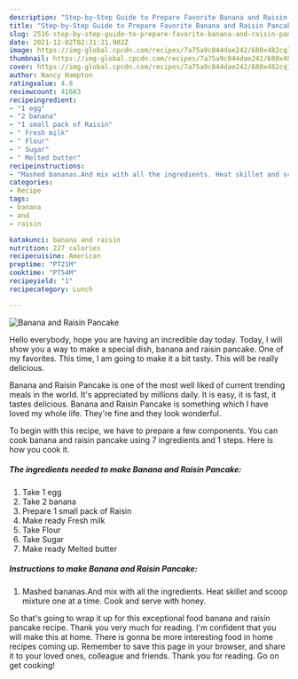 ```yaml
---
description: "Step-by-Step Guide to Prepare Favorite Banana and Raisin Pancake"
title: "Step-by-Step Guide to Prepare Favorite Banana and Raisin Pancake"
slug: 2516-step-by-step-guide-to-prepare-favorite-banana-and-raisin-pancake
date: 2021-12-02T02:31:21.902Z
image: https://img-global.cpcdn.com/recipes/7a75a9c844dae242/680x482cq70/banana-and-raisin-pancake-recipe-main-photo.jpg
thumbnail: https://img-global.cpcdn.com/recipes/7a75a9c844dae242/680x482cq70/banana-and-raisin-pancake-recipe-main-photo.jpg
cover: https://img-global.cpcdn.com/recipes/7a75a9c844dae242/680x482cq70/banana-and-raisin-pancake-recipe-main-photo.jpg
author: Nancy Hampton
ratingvalue: 4.8
reviewcount: 41683
recipeingredient:
- "1 egg"
- "2 banana"
- "1 small pack of Raisin"
- " Fresh milk"
- " Flour"
- " Sugar"
- " Melted butter"
recipeinstructions:
- "Mashed bananas.And mix with all the ingredients. Heat skillet and scoop mixture one at a time. Cook and serve with honey."
categories:
- Recipe
tags:
- banana
- and
- raisin

katakunci: banana and raisin 
nutrition: 227 calories
recipecuisine: American
preptime: "PT21M"
cooktime: "PT54M"
recipeyield: "1"
recipecategory: Lunch

---
```



![Banana and Raisin Pancake](https://img-global.cpcdn.com/recipes/7a75a9c844dae242/680x482cq70/banana-and-raisin-pancake-recipe-main-photo.jpg)

Hello everybody, hope you are having an incredible day today. Today, I will show you a way to make a special dish, banana and raisin pancake. One of my favorites. This time, I am going to make it a bit tasty. This will be really delicious.



Banana and Raisin Pancake is one of the most well liked of current trending meals in the world. It's appreciated by millions daily. It is easy, it is fast, it tastes delicious. Banana and Raisin Pancake is something which I have loved my whole life. They're fine and they look wonderful.


To begin with this recipe, we have to prepare a few components. You can cook banana and raisin pancake using 7 ingredients and 1 steps. Here is how you cook it.

<!--inarticleads1-->

##### The ingredients needed to make Banana and Raisin Pancake:

1. Take 1 egg
1. Take 2 banana
1. Prepare 1 small pack of Raisin
1. Make ready  Fresh milk
1. Take  Flour
1. Take  Sugar
1. Make ready  Melted butter




<!--inarticleads2-->

##### Instructions to make Banana and Raisin Pancake:

1. Mashed bananas.And mix with all the ingredients. Heat skillet and scoop mixture one at a time. Cook and serve with honey.




So that's going to wrap it up for this exceptional food banana and raisin pancake recipe. Thank you very much for reading. I'm confident that you will make this at home. There is gonna be more interesting food in home recipes coming up. Remember to save this page in your browser, and share it to your loved ones, colleague and friends. Thank you for reading. Go on get cooking!
